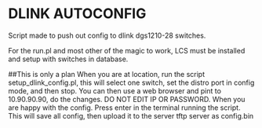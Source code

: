 DLINK AUTOCONFIG
===
Script made to push out config to dlink dgs1210-28 switches.

For the run.pl and most other of the magic to work, LCS must be installed and setup with switches in database.


##This is only a plan
When you are at location, run the script setup_dlink_config.pl, this will select one switch, set the distro port in config mode, and then stop.
You can then use a web browser and pint to 10.90.90.90, do the changes. DO NOT EDIT IP OR PASSWORD. When you are happy with the config. Press enter in the terminal running the script.
This will save all config, then upload it to the server tftp server as config.bin
